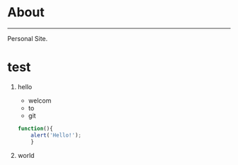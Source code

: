 About
=====

*********

Personal Site.


test
====

1. hello
    - welcom
	- to
	- git
    ```javascript
	function(){
		alert('Hello!');
		}
	```

2. world
